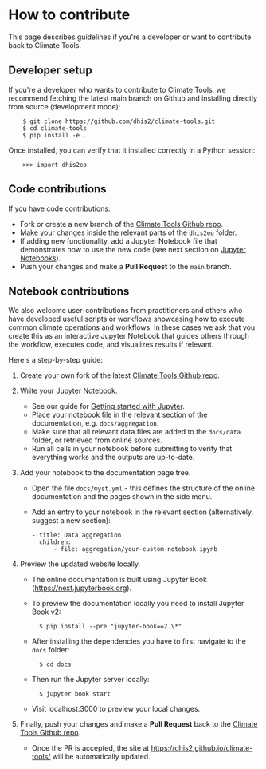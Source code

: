 # How to contribute

This page describes guidelines if you're a developer or want to contribute back to Climate Tools.  

## Developer setup

If you're a developer who wants to contribute to Climate Tools, we recommend fetching the latest main branch on Github and installing directly from source (development mode): 

        $ git clone https://github.com/dhis2/climate-tools.git
        $ cd climate-tools
        $ pip install -e .

Once installed, you can verify that it installed correctly in a Python session:

        >>> import dhis2eo

## Code contributions

If you have code contributions:

- Fork or create a new branch of the [Climate Tools Github repo](https://github.com/dhis2/climate-tools).
- Make your changes inside the relevant parts of the `dhis2eo` folder. 
- If adding new functionality, add a Jupyter Notebook file that demonstrates how to use the new code (see next section on [Jupyter Notebooks](#notebook-contributions)). 
- Push your changes and make a **Pull Request** to the `main` branch. 

## Notebook contributions

We also welcome user-contributions from practitioners and others who have developed useful scripts or workflows showcasing how to execute common climate operations and workflows. In these cases we ask that you create this as an interactive Jupyter Notebook that guides others through the workflow, executes code, and visualizes results if relevant. 

Here's a step-by-step guide:

1. Create your own fork of the latest [Climate Tools Github repo](https://github.com/dhis2/climate-tools).

2. Write your Jupyter Notebook. 
    - See our guide for [Getting started with Jupyter](getting-started/jupyter.md). 
    - Place your notebook file in the relevant section of the documentation, e.g. `docs/aggregation`.
    - Make sure that all relevant data files are added to the `docs/data` folder, or retrieved from online sources. 
    - Run all cells in your notebook before submitting to verify that everything works and the outputs are up-to-date. 

3. Add your notebook to the documentation page tree. 
    - Open the file `docs/myst.yml` - this defines the structure of the online documentation and the pages shown in the side menu. 
    - Add an entry to your notebook in the relevant section (alternatively, suggest a new section):

        ```
        - title: Data aggregation
          children:
              - file: aggregation/your-custom-notebook.ipynb
        ```

4. Preview the updated website locally.
    - The online documentation is built using Jupyter Book (https://next.jupyterbook.org). 
    - To preview the documentation locally you need to install Jupyter Book v2: 

            $ pip install --pre "jupyter-book==2.\*"

    - After installing the dependencies you have to first navigate to the `docs` folder:

            $ cd docs

    - Then run the Jupyter server locally:

            $ jupyter book start

    - Visit localhost:3000 to preview your local changes. 

5. Finally, push your changes and make a **Pull Request** back to the [Climate Tools Github repo](https://github.com/dhis2/climate-tools). 
    - Once the PR is accepted, the site at https://dhis2.github.io/climate-tools/ will be automatically updated. 